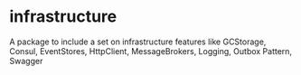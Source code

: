 # infrastructure
A package to include a set on infrastructure features like GCStorage, Consul, EventStores, HttpClient, MessageBrokers, Logging, Outbox Pattern, Swagger
